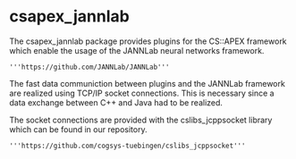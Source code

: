 # csapex_jannlab 
The csapex_jannlab  package provides plugins for the CS::APEX framework which
enable the usage of the JANNLab neural networks framework. 

    '''https://github.com/JANNLab/JANNLab'''

The fast data communiction between plugins and the JANNLab framework are
realized using TCP/IP socket connections. This is necessary since a 
data exchange between C++ and Java had to be realized. 

The socket connections are provided with the cslibs_jcppsocket library 
which can be found in our repository.

    '''https://github.com/cogsys-tuebingen/cslibs_jcppsocket'''
    
